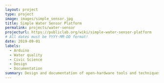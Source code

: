 ```yaml
---
layout: project
type: project
image: images/simple_sensor.jpg
title: Simple Water Sensor Platform
permalink: projects/water-sensor
projecturl: https://publiclab.org/wiki/simple-water-sensor-platform
# All dates must be YYYY-MM-DD format!
date: 2019-09-01
labels:
  - Arduino
  - Water quality
  - Civic Science
  - Design
  - Documentation
summary: Design and documentation of open-hardware tools and techniques for investigating oil and gas industry related water contamination. Produced as part of a Public Lab Open Hardware Fellowship.
---
```

